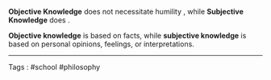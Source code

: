 **Objective Knowledge** does not necessitate humility , while **Subjective Knowledge** does . 

**Objective knowledge** is based on facts, while **subjective knowledge** is based on personal opinions, feelings, or interpretations.

____
Tags : #school #philosophy